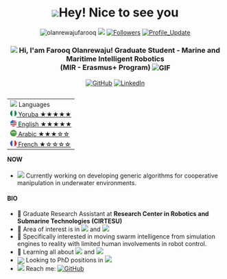 <h1 align="center"> <img src="https://emojis.slackmojis.com/emojis/images/1531849430/4246/blob-sunglasses.gif?1531849430" width="36"/>Hey! Nice to see you </h1>

<p align="center"> 
    <img src="https://komarev.com/ghpvc/?username=olanrewajufarooq" alt="olanrewajufarooq"/> 
    <a href="https://github.com/olanrewajufarooq/olanrewajufarooq/pulse" alt="Activity"><img src="https://img.shields.io/github/commit-activity/m/olanrewajufarooq/olanrewajufarooq" /></a>
    <a href="https://github.com/olanrewajufarooq?tab=followers"><img alt="Followers" src="https://img.shields.io/github/followers/olanrewajufarooq?color=4C1&logo=github"></a>
    <a href="https://github.com/olanrewajufarooq/olanrewajufarooq" target="_blank"><img alt="Profile_Update" src="https://img.shields.io/github/last-commit/olanrewajufarooq/olanrewajufarooq?label=Profile%20update&style=fflat-square"></a>
</p> 


<h3 align="center"> 
    <img src="https://media.giphy.com/media/hvRJCLFzcasrR4ia7z/giphy.gif" width="21"></a> Hi, I'am Farooq Olanrewaju! Graduate Student - Marine and Maritime Intelligent Robotics <br> (MIR - Erasmus+ Program) <img align="center" alt="GIF" width="30"  src="https://media.giphy.com/media/H6KusZ8pzxtyymblnE/giphy.gif" width="36"/>
</h3> 

<p align="center">   

</p> 
<p align="center"> 
    <a href="https://github.com/olanrewajufarooq" target="_blank"><img alt="GitHub" src="https://img.shields.io/badge/-@olanrewajufarooq-181717?style=flat-square&logo=GitHub&logoColor=white"></a>
    <a href="https://www.linkedin.com/in/olanrewajufarooq" target="_blank"><img alt="LinkedIn" src="https://img.shields.io/badge/-olanrewajufarooq-0077B5?style=flat-square&logo=Linkedin&logoColor=white"></a>
    <!-- <a href="https://www.researchgate.net/profile/Milan-Parmar" target="_blank"><img alt="ResearchGate" src="https://img.shields.io/badge/-Milaan&#8208;Parmar-00CCBB?style=flat-square&logo=ResearchGate&logoColor=white"></a> -->
    <!-- <a href="https://orcid.org/0000-0002-7596-407X" target="_blank"><img alt="ORCID" src="https://img.shields.io/badge/-0000&#8208;0002&#8208;7596&#8208;407X-A6CE39?style=flat-square&logo=ORCID&logoColor=white"></a> -->
    <!-- <a href="https://publons.com/researcher/3190369/milan-parmar" target="_blank"><img alt="publons" src="https://img.shields.io/badge/-Milan Parmar-336699?style=flat-square&logo=PUBLONS&logoColor=white"></a> -->
    <!-- <a href="https://scholar.google.com/citations?user=TV396CYAAAAJ&hl=en" target="_blank"><img alt="GoogleScholar" src="https://img.shields.io/badge/-Milan Parmar-4885ED?style=flat-square&logo=Google-Scholar&logoColor=white"></a> -->
    <!-- <img alt="WeChat" src="https://img.shields.io/badge/-milaanparmar9-4C1?style=flat-square&logo=wechat&logoColor=white"></a> -->
    <!-- <img alt="Skype" src="https://img.shields.io/badge/milaan.09-blue?flat-square&logo=skype&logoColor=white"></a> -->
</p> 


<table align="right">
    <tr><td><img src="https://github.com/milaan9/milaan9/blob/main/3898082.svg" width="25"> Languages</a></td></tr>
    <tr><td><a href="README.md"><img src="https://github.com/olanrewajufarooq/olanrewajufarooq/blob/main/icons/NGR.png" height="15"> Yoruba ★★★★★</a></td></tr>
    <tr><td><a href="README.md"><img src="https://github.com/olanrewajufarooq/olanrewajufarooq/blob/main/icons/ENG.png" height="15"> English ★★★★★</a></td></tr>
    <tr><td><a href="README_pt.md"><img src="https://github.com/olanrewajufarooq/olanrewajufarooq/blob/main/icons/KSA.png" height="15"> Arabic ★★★☆☆</a></td></tr>
    <tr><td><a href="README_pt.md"><img src="https://github.com/olanrewajufarooq/olanrewajufarooq/blob/main/icons/FRA.png" height="15"> French ★☆☆☆☆</a></td></tr>
</table>

#### NOW
- <img src="https://github.com/TheDudeThatCode/TheDudeThatCode/blob/master/Assets/Developer.gif" width="28"> Currently working on developing generic algorithms for cooperative manipulation in underwater environments.

#### BIO

- 🏢 Graduate Research Assistant at **Research Center in Robotics and Submarine Technologies (CIRTESU)**
- 🔭 Area of interest is in <img src="https://img.shields.io/badge/Multi-Robot Systems-green"> and <img src="https://img.shields.io/badge/Swarm Intelligence-blue">
- 🎯 Specifically interested in moving swarm intelligence from simulation engines to reality with limited human involvements in robot control.
- 🌱 Learning all about <img src="https://img.shields.io/badge/Robot Modelling and Control-brown"> and <img src="https://img.shields.io/badge/AI in Robotics-008080">
- <img align ='center' width ='27' src='https://media.giphy.com/media/LnQjpWaON8nhr21vNW/giphy.gif'> Looking to PhD positions in <img src="https://img.shields.io/badge/Robotic in Complex Environments-red">
- <img src="https://github.com/SP-XD/SP-XD/blob/main/images/letterbox.gif?raw=true" width="25"/> Reach me: <a href="mailto:olanrewajufarooq@yahoo.com" target="_blank"><img alt="GitHub" src="https://img.shields.io/badge/-olanrewajufarooq@yahoo.com-c14438?style=flat-square&logo=Gmail&logoColor=white"></a>